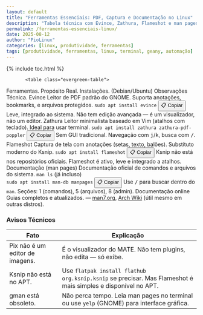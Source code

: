```yaml
---
layout: default
title: "Ferramentas Essenciais: PDF, Captura e Documentação no Linux"
description: "Tabela técnica com Evince, Zathura, Flameshot e man pages — comandos reais, alternativas ativas e avisos sobre ferramentas obsoletas."
permalink: /ferramentas-essenciais-linux/
date: 2025-08-12
author: "PioLinux"
categories: [linux, produtividade, ferramentas]
tags: [produtividade, ferramentas, linux, terminal, geany, automação]
---
```




{% include toc.html %}


<section class="post-content">
     
  
            
           <table class="evergreen-table">
  <thead>
    <tr>
      <th>Ferramentas.</th>
      <th>Propósito Real.</th>
      <th>Instalações. (Debian/Ubuntu)</th>
      <th>Observações Técnica.</th>
    </tr>
  </thead>
  <tbody>
    <tr>
      <td data-label="Ferramenta">Evince</td>
      <td data-label="Propósito Real">Leitor de PDF padrão do GNOME. Suporta anotações, bookmarks, e arquivos protegidos.</td>
      <td data-label="Instalação (Debian/Ubuntu)">
        <code>sudo apt install evince</code>
        <button class="copy-btn" data-command="sudo apt install evince">📋 Copiar</button>
      </td>
      <td data-label="Observação Técnica">Leve, integrado ao sistema. Não tem edição avançada — é um visualizador, não um editor.</td>
    </tr>
    <tr>
      <td data-label="Ferramenta">Zathura</td>
      <td data-label="Propósito Real">Leitor minimalista baseado em Vim (atalhos com teclado). Ideal para usar terminal.</td>
      <td data-label="Instalação (Debian/Ubuntu)">
        <code>sudo apt install zathura zathura-pdf-poppler</code>
        <button class="copy-btn" data-command="sudo apt install zathura zathura-pdf-poppler">📋 Copiar</button>
      </td>
      <td data-label="Observação Técnica">Sem GUI tradicional. Navegação com <kbd>j</kbd>/<kbd>k</kbd>, busca com <kbd>/</kbd>.</td>
    </tr>
    <tr>
      <td data-label="Ferramenta">Flameshot</td>
      <td data-label="Propósito Real">Captura de tela com anotações (setas, texto, balões). Substituto moderno do Ksnip.</td>
      <td data-label="Instalação (Debian/Ubuntu)">
        <code>sudo apt install flameshot</code>
        <button class="copy-btn" data-command="sudo apt install flameshot">📋 Copiar</button>
      </td>
      <td data-label="Observação Técnica">Ksnip não está nos repositórios oficiais. Flameshot é ativo, leve e integrado a atalhos.</td>
    </tr>
    <tr>
      <td data-label="Ferramenta">Documentação (man pages)</td>
      <td data-label="Propósito Real">Documentação oficial de comandos e arquivos do sistema.</td>
      <td data-label="Instalação (Debian/Ubuntu)">
        <code>man ls</code> (já incluso)<br>
        <code>sudo apt install man-db manpages</code>
        <button class="copy-btn" data-command="sudo apt install man-db manpages">📋 Copiar</button>
      </td>
      <td data-label="Observação Técnica">Use <kbd>/</kbd> para buscar dentro do <code>man</code>. Seções: 1 (comandos), 5 (arquivos), 8 (admin).</td>
    </tr>
    <tr>
      <td data-label="Ferramenta">Documentação online</td>
      <td data-label="Propósito Real">Guias completos e atualizados.</td>
      <td data-label="Instalação (Debian/Ubuntu)">
        —
      </td>
      <td data-label="Observação Técnica"><a href="https://man7.org/linux/man-pages/" target="_blank">man7.org</a>, <a href="https://wiki.archlinux.org/" target="_blank">Arch Wiki</a> (útil mesmo em outras distros).</td>
    </tr>
  </tbody>
</table>

<h3 id="avisos">Avisos Técnicos</h3>
<table class="evergreen-table">
  <thead>
    <tr>
      <th>Fato</th>
      <th>Explicação</th>
    </tr>
  </thead>
  <tbody>
    <tr>
      <td data-label="Fato">Pix não é um editor de imagens.</td>
      <td data-label="Explicação">É o visualizador do MATE. Não tem plugins, não edita — só exibe.</td>
    </tr>
    <tr>
      <td data-label="Fato">Ksnip não está no APT.</td>
      <td data-label="Explicação">Use <code>flatpak install flathub org.ksnip.ksnip</code> se precisar. Mas Flameshot é mais simples e disponível no APT.</td>
    </tr>
    <tr>
      <td data-label="Fato">gman está obsoleto.</td>
      <td data-label="Explicação">Não perca tempo. Leia man pages no terminal ou use <code>yelp</code> (GNOME) para interface gráfica.</td>
    </tr>
  </tbody>
</table>

</section>
 

